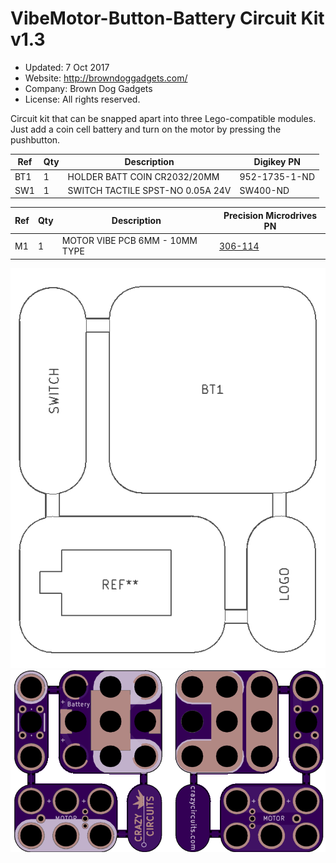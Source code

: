<!--- start title --->
# VibeMotor-Button-Battery Circuit Kit v1.3

- Updated: 7 Oct 2017
- Website: http://browndoggadgets.com/
- Company: Brown Dog Gadgets
- License: All rights reserved.

<!--- end title --->

Circuit kit that can be snapped apart into three Lego-compatible modules. Just add a coin cell battery and turn on the motor by pressing the pushbutton. 

<!--- start bom --->

|Ref|Qty|Description|Digikey PN|
|---|---|-----------|------|
|BT1|1|HOLDER BATT COIN CR2032/20MM|952-1735-1-ND|
|SW1|1|SWITCH TACTILE SPST-NO 0.05A 24V|SW400-ND|

|Ref|Qty|Description|Precision Microdrives PN|
|---|---|-----------|------|
|M1|1|MOTOR VIBE PCB 6MM - 10MM TYPE|<a href="https://www.precisionmicrodrives.com/product/306-114-6mm-vibration-motor-10mm-type">306-114</a>|

<!--- end bom --->

![Assembly Diagram](assembly.png)
![Gerber Preview](preview.png)



